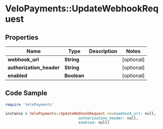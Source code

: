 # VeloPayments::UpdateWebhookRequest

## Properties

Name | Type | Description | Notes
------------ | ------------- | ------------- | -------------
**webhook_url** | **String** |  | [optional] 
**authorization_header** | **String** |  | [optional] 
**enabled** | **Boolean** |  | [optional] 

## Code Sample

```ruby
require 'VeloPayments'

instance = VeloPayments::UpdateWebhookRequest.new(webhook_url: null,
                                 authorization_header: null,
                                 enabled: null)
```


